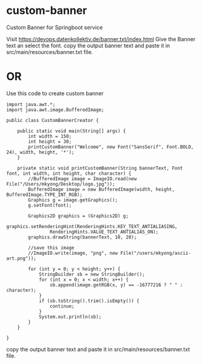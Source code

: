# custom-banner
Custom Banner for Springboot service

Visit https://devops.datenkollektiv.de/banner.txt/index.html
Give the Banner text an select the font.
copy the output banner text and paste it in src/main/resources/banner.txt file.

# OR

Use this code to create custom banner

```aidl
import java.awt.*;
import java.awt.image.BufferedImage;

public class CustomBannerCreator {

    public static void main(String[] args) {
        int width = 150;
        int height = 30;
        printCustomBanner("Welcome", new Font("SansSerif", Font.BOLD, 24), width, height, '*');
    }

    private static void printCustomBanner(String bannerText, Font font, int width, int height, char character) {
        //BufferedImage image = ImageIO.read(new File("/Users/mkyong/Desktop/logo.jpg"));
        BufferedImage image = new BufferedImage(width, height, BufferedImage.TYPE_INT_RGB);
        Graphics g = image.getGraphics();
        g.setFont(font);

        Graphics2D graphics = (Graphics2D) g;
        graphics.setRenderingHint(RenderingHints.KEY_TEXT_ANTIALIASING,
                RenderingHints.VALUE_TEXT_ANTIALIAS_ON);
        graphics.drawString(bannerText, 10, 20);

        //save this image
        //ImageIO.write(image, "png", new File("/users/mkyong/ascii-art.png"));

        for (int y = 0; y < height; y++) {
            StringBuilder sb = new StringBuilder();
            for (int x = 0; x < width; x++) {
                sb.append(image.getRGB(x, y) == -16777216 ? " " : character);
            }
            if (sb.toString().trim().isEmpty()) {
                continue;
            }
            System.out.println(sb);
        }
    }

}
```

copy the output banner text and paste it in src/main/resources/banner.txt file.
 